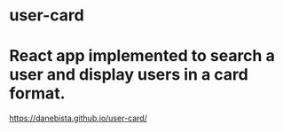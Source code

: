 # user-card

# React app implemented to search a user and display users in a card format.

https://danebista.github.io/user-card/
